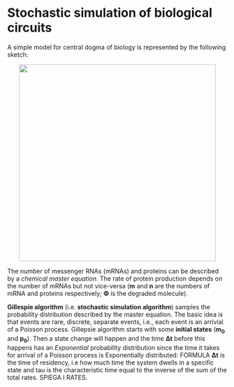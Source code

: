 # Stochastic simulation of biological circuits
A simple model for central dogma of biology is represented by the following sketch:
<p align="center">
  <img 
    width="450"
    src="https://github.com/ManuelaCarriero/protein-synthesis-modeling/blob/main/Images/simplest_protein_synthesis_model_.jpg"
  >
</p>

The number of messenger RNAs (mRNAs) and proteins can be described by a *chemical master equation*. The rate of protein production depends on the number of mRNAs but not vice-versa (**m** and **n** are the numbers of mRNA and proteins respectively; **Φ** is the degraded molecule).

**Gillespie algorithm** (i.e. **stochastic simulation algorithm**) samples the probability distribution described by the master equation. The basic idea is that events are rare, discrete, separate events, i.e., each event is an arrivial of a Poisson process. Gillepsie algorithm starts with some **initial states** (**m<sub>0</sub>** and **p<sub>0</sub>**). Then a state change will happen and the time **Δt** before this happens has an *Exponential* probability distribution since the time it takes for arrival of a Poisson process is Exponentially distributed:
FORMULA
**Δt** is the time of residency, i.e how much time the system dwells in a specific state and tau is the characteristic time equal to the inverse of the sum of the total rates. SPIEGA I RATES.
